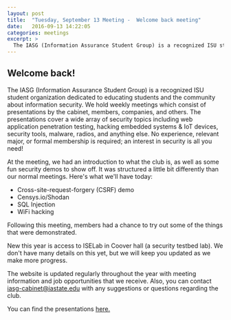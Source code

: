 ```yaml
---
layout: post
title:  "Tuesday, September 13 Meeting -  Welcome back meeting"
date:   2016-09-13 14:22:05
categories: meetings
excerpt: >
  The IASG (Information Assurance Student Group) is a recognized ISU student organization dedicated to educating students and the community about information security.
---
```

Welcome back!
-------------------
The IASG (Information Assurance Student Group) is a recognized ISU student organization dedicated to educating students and the community about information security. We hold weekly meetings which consist of presentations by the cabinet, members, companies, and others. The presentations cover a wide array of security topics including web application penetration testing, hacking embedded systems & IoT devices, security tools, malware, radios, and anything else. No experience, relevant major, or formal membership is required; an interest in security is all you need!

At the meeting, we had an introduction to what the club is, as well as some fun security demos to show off. It was structured a little bit differently than our normal meetings. Here's what we'll have today:
- Cross-site-request-forgery (CSRF) demo
- Censys.io/Shodan
- SQL Injection
- WiFi hacking

Following this meeting, members had a chance to try out some of the things that were demonstrated. 

New this year is access to ISELab in Coover hall (a security testbed lab). We don't have many details on this yet, but we will keep you updated as we make more progress.

The website is updated regularly throughout the year with meeting information and job opportunities that we receive. Also, you can contact iasg-cabinet@iastate.edu with any suggestions or questions regarding the club. 

You can find the presentations [here.](https://drive.google.com/drive/folders/0By6whaxOBgbFLUNJRWFhbDJIZGM?usp=sharing)
